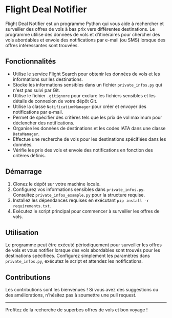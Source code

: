 # Flight Deal Notifier

Flight Deal Notifier est un programme Python qui vous aide à rechercher et surveiller des offres de vols à bas prix vers différentes destinations. Le programme utilise des données de vols et d'itinéraires pour chercher des vols abordables et envoie des notifications par e-mail (ou SMS) lorsque des offres intéressantes sont trouvées.

## Fonctionnalités

- Utilise le service Flight Search pour obtenir les données de vols et les informations sur les destinations.
- Stocke les informations sensibles dans un fichier `private_infos.py` qui n'est pas suivi par Git.
- Utilise le fichier `.gitignore` pour exclure les fichiers sensibles et les détails de connexion de votre dépôt Git.
- Utilise la classe `NotificationManager` pour créer et envoyer des notifications par e-mail.
- Permet de spécifier des critères tels que les prix de vol maximum pour déclencher des notifications.
- Organise les données de destinations et les codes IATA dans une classe `DataManager`.
- Effectue une recherche de vols pour les destinations spécifiées dans les données.
- Vérifie les prix des vols et envoie des notifications en fonction des critères définis.

## Démarrage

1. Clonez le dépôt sur votre machine locale.
2. Configurez vos informations sensibles dans `private_infos.py`. Consultez `private_infos_example.py` pour la structure requise.
3. Installez les dépendances requises en exécutant `pip install -r requirements.txt`.
4. Exécutez le script principal pour commencer à surveiller les offres de vols.

## Utilisation

Le programme peut être exécuté périodiquement pour surveiller les offres de vols et vous notifier lorsque des vols abordables sont trouvés pour les destinations spécifiées. Configurez simplement les paramètres dans `private_infos.py`, exécutez le script et attendez les notifications.

## Contributions

Les contributions sont les bienvenues ! Si vous avez des suggestions ou des améliorations, n'hésitez pas à soumettre une pull request.

---

Profitez de la recherche de superbes offres de vols et bon voyage !
